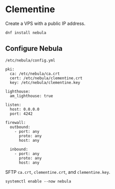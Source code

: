 # Clementine

Create a VPS with a public IP address.

```sh
dnf install nebula
```

## Configure Nebula

`/etc/nebula/config.yml`

```
pki:
  ca: /etc/nebula/ca.crt
  cert: /etc/nebula/clementine.crt
  key: /etc/nebula/clementine.key

lighthouse:
  am_lighthouse: true

listen:
  host: 0.0.0.0
  port: 4242

firewall:
  outbound:
    - port: any
      proto: any
      host: any

  inbound:
    - port: any
      proto: any
      host: any
```

SFTP `ca.crt`, `clementine.crt`, and `clementine.key`.

```
systemctl enable --now nebula
```
